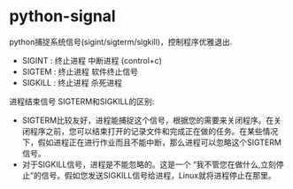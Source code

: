 python-signal
=============

python捕捉系统信号(sigint/sigterm/sigkill)，控制程序优雅退出.


* SIGINT    : 终止进程  中断进程  (control+c)    
* SIGTEM    : 终止进程     软件终止信号    
* SIGKILL   :  终止进程     杀死进程

进程结束信号 SIGTERM和SIGKILL的区别:
* SIGTERM比较友好，进程能捕捉这个信号，根据您的需要来关闭程序。在关闭程序之前，您可以结束打开的记录文件和完成正在做的任务。在某些情况下，假如进程正在进行作业而且不能中断，那么进程可以忽略这个SIGTERM信号。
* 对于SIGKILL信号，进程是不能忽略的。这是一个 “我不管您在做什么,立刻停止”的信号。假如您发送SIGKILL信号给进程，Linux就将进程停止在那里。
